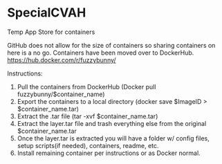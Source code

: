 # SpecialCVAH
Temp App Store for containers

GitHub does not allow for the size of containers so sharing containers on here is a no go.  Containers have been moved over to DockerHub.
https://hub.docker.com/r/fuzzybunny/


Instructions:

1. Pull the containers from DockerHub (Docker pull fuzzybunny/$container_name)
2. Export the containers to a local directory (docker save $ImageID > $container_name.tar)
3. Extract the .tar file (tar -xvf $container_name.tar)
4. Extract the layer.tar file and trash everything else from the original $container_name.tar
5. Once the layer.tar is extracted you will have a folder w/ config files, setup scripts(if needed), containers, readme, etc.
6. Install remaining container per instructions or as Docker normal.
